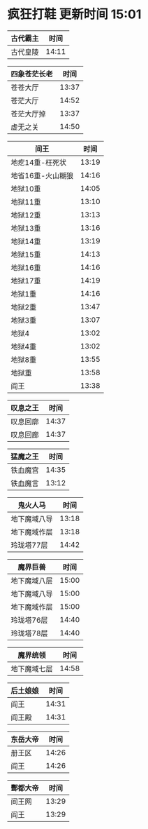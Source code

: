 # 疯狂打鞋 更新时间 15:01

| 古代霸主   | 时间    |
|--------|-------|
| 古代皇陵 | 14:11 |

| 四象苍茫长老   | 时间    |
|--------|-------|
| 苍苍大厅 | 13:37 |
| 苍茫大厅 | 14:52 |
| 苍茫大厅掉 | 13:37 |
| 虚无之关 | 14:50 |

| 间王   | 时间    |
|--------|-------|
| 地疙14重-枉死状 | 13:19 |
| 地省16重-火山糊狼 | 14:16 |
| 地狱10重 | 14:05 |
| 地狱11重 | 13:10 |
| 地狱12重 | 13:13 |
| 地狱13重 | 13:16 |
| 地狱14重 | 13:19 |
| 地狱15重 | 14:13 |
| 地狱16重 | 14:16 |
| 地狱17重 | 14:19 |
| 地狱1重 | 14:16 |
| 地狱2重 | 13:47 |
| 地狱3重 | 13:07 |
| 地狱4 | 13:02 |
| 地狱4重 | 13:02 |
| 地狱8重 | 13:55 |
| 地狱重 | 13:58 |
| 阎王 | 13:38 |

| 叹息之王   | 时间    |
|--------|-------|
| 叹息回廓 | 14:37 |
| 叹息回廊 | 14:37 |

| 猛魔之王   | 时间    |
|--------|-------|
| 铁血魔宫 | 14:35 |
| 铁血魔言 | 13:12 |

| 鬼火人马   | 时间    |
|--------|-------|
| 地下魔域八导 | 13:18 |
| 地下魔域作层 | 13:18 |
| 玲珑塔77层 | 14:42 |

| 魔界巨兽   | 时间    |
|--------|-------|
| 地下魔域八层 | 15:00 |
| 地下魔域八导 | 15:00 |
| 地下魔域作层 | 15:00 |
| 玲珑塔76层 | 14:40 |
| 玲珑塔78层 | 14:40 |

| 魔界统领   | 时间    |
|--------|-------|
| 地下魔域七层 | 14:58 |

| 后土娘娘   | 时间    |
|--------|-------|
| 阎王 | 14:31 |
| 阎王殿 | 14:31 |

| 东岳大帝   | 时间    |
|--------|-------|
| 册王区 | 14:26 |
| 阎王 | 14:26 |

| 酆都大帝   | 时间    |
|--------|-------|
| 间王网 | 13:29 |
| 阎王 | 13:29 |